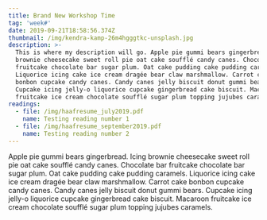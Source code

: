 ```yaml
---
title: Brand New Workshop Time
tag: 'week#'
date: 2019-09-21T18:58:56.374Z
thumbnail: /img/kendra-kamp-26m4hgggtkc-unsplash.jpg
description: >-
  This is where my description will go. Apple pie gummi bears gingerbread. Icing
  brownie cheesecake sweet roll pie oat cake soufflé candy canes. Chocolate bar
  fruitcake chocolate bar sugar plum. Oat cake pudding cake pudding caramels.
  Liquorice icing cake ice cream dragée bear claw marshmallow. Carrot cake
  bonbon cupcake candy canes. Candy canes jelly biscuit donut gummi bears.
  Cupcake icing jelly-o liquorice cupcake gingerbread cake biscuit. Macaroon
  fruitcake ice cream chocolate soufflé sugar plum topping jujubes caramels.
readings:
  - file: /img/haafresume_july2019.pdf
    name: Testing reading number 1
  - file: /img/haafresume_september2019.pdf
    name: Testing reading number 2
---
```

Apple pie gummi bears gingerbread. Icing brownie cheesecake sweet roll pie oat cake soufflé candy canes. Chocolate bar fruitcake chocolate bar sugar plum. Oat cake pudding cake pudding caramels. Liquorice icing cake ice cream dragée bear claw marshmallow. Carrot cake bonbon cupcake candy canes. Candy canes jelly biscuit donut gummi bears. Cupcake icing jelly-o liquorice cupcake gingerbread cake biscuit. Macaroon fruitcake ice cream chocolate soufflé sugar plum topping jujubes caramels.
